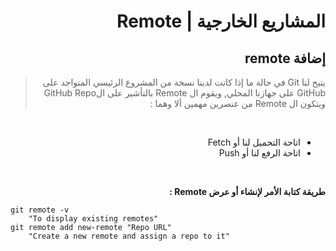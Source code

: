 <div dir="rtl">

# المشاريع الخارجية | Remote
## إضافة remote

> يتيح لنا Git في حالة ما إذا كانت لدينا نسخة من المشروع الرئيسي المتواجد على GitHub على جهازنا المحلي, ويقوم ال Remote بالتأشير على الGitHub Repo ويتكون ال Remote  من عنصرين مهمين ألا وهما :

<br>

- اتاحة التحميل لنا أو Fetch
- اتاحة الرفع لنا أو Push

<br>

**طريقة كتابة الأمر لإنشاء أو عرض Remote :**

<div dir="ltr">

```
git remote -v
    "To display existing remotes"
git remote add new-remote "Repo URL"
    "Create a new remote and assign a repo to it"
```
</div>

</div>